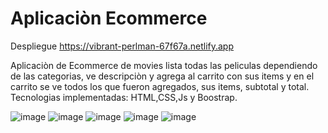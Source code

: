 # Aplicaciòn Ecommerce

Despliegue https://vibrant-perlman-67f67a.netlify.app


Aplicaciòn de Ecommerce de movies lista todas las peliculas dependiendo de las categorias, ve descripciòn  y agrega al carrito con sus items y en el carrito se ve todos los que fueron agregados, sus items, subtotal y total.
Tecnologias implementadas: HTML,CSS,Js y Boostrap.


![image](https://user-images.githubusercontent.com/77691249/157264753-b5aaa7d6-ce80-43d5-a212-4fd94b00c084.png)
![image](https://user-images.githubusercontent.com/77691249/157264867-332437d4-1191-4142-a476-081f78e94338.png)
![image](https://user-images.githubusercontent.com/77691249/157264944-49c04e0c-dde2-4022-8877-e067f3987096.png)
![image](https://user-images.githubusercontent.com/77691249/157265042-a48f94ab-4ebd-4bb8-90ca-6e4ce90d298b.png)
![image](https://user-images.githubusercontent.com/77691249/157265128-2c67031a-a1bb-42ab-82e2-8a6977ba45d0.png)







